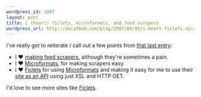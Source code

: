 ```yaml
--- 
wordpress_id: 1047
layout: post
title: i (heart) ficlets, microformats, and feed scrapers
wordpress_url: http://decafbad.com/blog/2007/04/05/i-heart-ficlets-microformats-and-feed-scrapers
---
```

I've really got to reiterate / call out a few points from [that last entry][tle]:

  * I &#10084; [making feed scrapers][scrapers], although they're sometimes a pain.
  * I &#10084; [Microformats][], for making scrapers easy.
  * I &#10084; [Ficlets][] for using [Microformats][] and making it easy for me to use their [site as an API][siteapi] using just XSL and HTTP GET.
   
I'd love to see more sites like [Ficlets][].

[siteapi]: http://allinthehead.com/retro/301/can-your-website-be-your-api
[Ficlets]: http://ficlets.com/
[scrapers]: http://decafbad.com/blog/?s=scraper
[microformats]: http://microformats.org/
[tle]: http://decafbad.com/blog/2007/04/05/ficlets-enhanced-author-feed-an-xsl-scraper-hack
